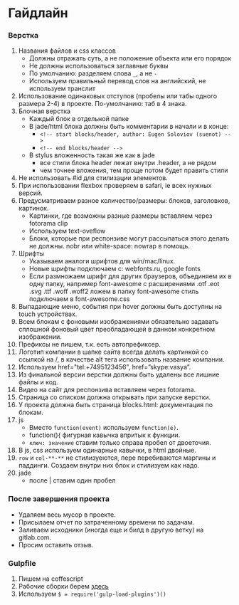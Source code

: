 # Гайдлайн

### Верстка
1. Названия файлов и css классов
    - Должны отражать суть, а не положение объекта или его порядок
    - Не должны использоваться заглавные буквы
    - По умолчанию: разделяем слова ```_```, а не ```-```
    - Используем правильный перевод слов на английский, не используем транслит
2. Использование одинаковых отступов (пробелы или табы одного размера 2-4) в проекте. По-умолчанию: таб в 4 знака.
3. Блочная верстка
    - Каждый блок в отдельной папке
    - В jade/html блока должны быть комментарии в начали и в конце:
        - ```<!-- start blocks/header, author: Eugen Soloviov (suenot) -->```
        - ```<!-- end blocks/header -->```
    - В stylus вложенность такая же как в jade
        - все стили блока header лежат внутри .header, а не рядом
        - чем точнее вложения, тем проще потом будет править стили
4. Не использовать #id для стилизации элементов.
5. При использовании flexbox проверяем в safari, ie всех нужных версий.
6. Предусматриваем разное количество/размеры: блоков, заголовков, картинок.
    - Картинки, где возможны разные размеры вставляем через fotorama clip
    - Используем text-oveflow
    - Блоки, которые при респонзиве могут рассыпаться этого делать не должны. nobr или white-space: nowrap в помощь.
7. Шрифты
    - Указываем аналоги шрифтов для win/mac/linux.
    - Новые шрифты подключаем с: webfonts.ru, google fonts
    - Если размножаем шрифт для других браузеров, объединяем их в одну папку, например font-awesome с расширениями .otf .eot .svg .ttf .woff .woff2 ложем в папку font-awesome стиль подключаем в font-awesome.css
8. Выпадающие меню, события при hover должны быть доступны на touch устройствах.
9. Всем блокам с фоновыми изображениями обязательно задавать сплошной фоновый цвет преобладающей в данном конкретном изображении.
10. Префиксы не пишем, т.к. есть автопрефиксер.
11. Логотип компании в шапке сайта всегда делать картинкой со ссылкой на /, в качестве alt тега использовать название компании.
12. Используем href="tel:+7495123456", href=”skype:vasya”.
13. Из финальной версии верстки должны быть удалены все лишние файлы и код.
14. Видео на сайт для респонзива вставляем через fotorama.
15. Страница со списком должна открывать при запуске верстки.
16. У проекта должна быть страница blocks.html: документация по блокам.
17. js
    - Вместо ```function(event)``` используем ```function(e)```.
    - function(){ фигурная кавычка впритык к функции.
    - ```ключ: значение``` ставим только справа пробел от двоеточия.
18. В js, css используем одинарные кавычки, в html двойные.
19. ```row``` и ```col-**-**``` не стилизуеются, пере перебиваются маргины и паддинги. Создаем внутри них блок и стилизуем как надо.
20. jade
    - после | ставим один пробел

### После завершения проекта
- Удаляем весь мусор в проекте.
- Присылаем отчет по затраченному времени по задачам.
- Заливаем исходники (иногда еще и билд в другую ветку) на gitlab.com.
- Просим оставить отзыв.

### Gulpfile
1. Пишем на coffescript
2. Рабочие сборки берем [здесь](https://github.com/decore/gulpfiles)
3. Используем ```$ = require('gulp-load-plugins')()```
